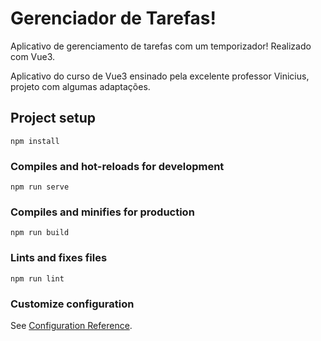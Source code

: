 # Gerenciador de Tarefas!

Aplicativo de gerenciamento de tarefas com um temporizador! 
Realizado com Vue3.

Aplicativo do curso de Vue3 ensinado pela excelente professor Vinicius, projeto com algumas adaptações.

## Project setup
```
npm install
```

### Compiles and hot-reloads for development
```
npm run serve
```

### Compiles and minifies for production
```
npm run build
```

### Lints and fixes files
```
npm run lint
```

### Customize configuration
See [Configuration Reference](https://cli.vuejs.org/config/).
